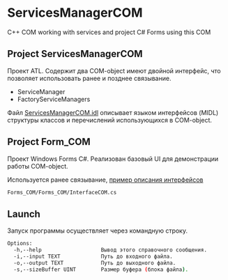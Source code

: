 # ServicesManagerCOM
C++ COM working with services and project C# Forms using this COM

## Project ServicesManagerCOM

Проект ATL. Содержит два COM-object имеют двойной интерфейс, что позволяет использовать ранее и позднее связывание.

* ServiceManager
* FactoryServiceManagers 

Файл [ServicesManagerCOM.idl](https://github.com/SOTODiLah/ServicesManagerCOM/blob/master/ServicesManagerCOM/ServicesManagerCOM.idl) описывает языком интерфейсов (MIDL) структуры классов и перечислений использующихся в COM-object.

## Project Form_COM

Проект Windows Forms C#. Реализован базовый UI для демонстрации работы COM-object.

Используется ранее связывание, [пример описания интерфейсов](https://github.com/SOTODiLah/ServicesManagerCOM/blob/master/Forms_COM/Forms_COM/InterfaceCOM.cs)
```bash
Forms_COM/Forms_COM/InterfaceCOM.cs
````

## Launch

Запуск программы осуществляет через командную строку.<br>
```bash
Options:
  -h,--help                   Вывод этого справочного сообщения.
  -i,--input TEXT             Путь до входного файла.
  -o,--output TEXT            Путь до выходного файла.
  -s,--sizeBuffer UINT        Размер буфера (блока файла).
````

